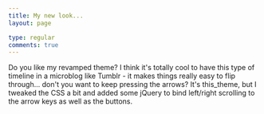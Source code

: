 ```yaml
---
title: My new look...
layout: page

type: regular
comments: true
---
```


Do you like my revamped theme? I think it's totally cool to have this type of
timeline in a microblog like Tumblr - it makes things really easy to flip
through... don't you want to keep pressing the arrows?
It's this_theme, but I tweaked the CSS a bit and added some jQuery to bind
left/right scrolling to the arrow keys as well as the buttons.

